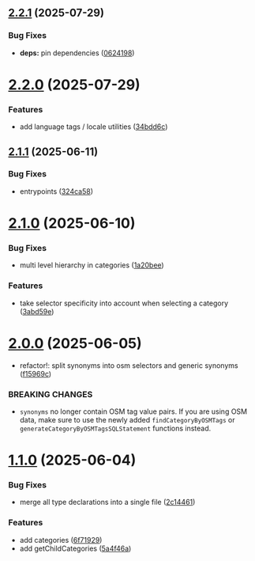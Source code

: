 ## [2.2.1](https://github.com/sozialhelden/core/compare/v2.2.0...v2.2.1) (2025-07-29)


### Bug Fixes

* **deps:** pin dependencies ([0624198](https://github.com/sozialhelden/core/commit/0624198a038a1f6aac8c0836f148270fed8c301a))

# [2.2.0](https://github.com/sozialhelden/core/compare/v2.1.1...v2.2.0) (2025-07-29)


### Features

* add language tags / locale utilities ([34bdd6c](https://github.com/sozialhelden/core/commit/34bdd6c45b840d2662e3dedf5149ee77b758d702))

## [2.1.1](https://github.com/sozialhelden/core/compare/v2.1.0...v2.1.1) (2025-06-11)


### Bug Fixes

* entrypoints ([324ca58](https://github.com/sozialhelden/core/commit/324ca58dab5dd1687a01d9e4fcf49e9404d874e7))

# [2.1.0](https://github.com/sozialhelden/core/compare/v2.0.0...v2.1.0) (2025-06-10)


### Bug Fixes

* multi level hierarchy in categories ([1a20bee](https://github.com/sozialhelden/core/commit/1a20bee68d112d53e0b211ffaed3ebd59591b7ae))


### Features

* take selector specificity into account when selecting a category ([3abd59e](https://github.com/sozialhelden/core/commit/3abd59ee3bef46324e6e66b6cd78f94308ab3f91))

# [2.0.0](https://github.com/sozialhelden/core/compare/v1.1.0...v2.0.0) (2025-06-05)


* refactor!: split synonyms into osm selectors and generic synonyms ([f15969c](https://github.com/sozialhelden/core/commit/f15969cebe76700f77f3c4edd69e92c57b09484c))


### BREAKING CHANGES

* `synonyms` no longer contain OSM tag value pairs. If
you are using OSM data, make sure to use the newly added
`findCategoryByOSMTags` or `generateCategoryByOSMTagsSQLStatement`
functions instead.

# [1.1.0](https://github.com/sozialhelden/core/compare/v1.0.0...v1.1.0) (2025-06-04)


### Bug Fixes

* merge all type declarations into a single file ([2c14461](https://github.com/sozialhelden/core/commit/2c144614094a7510ce9fc125eda67239caab8289))


### Features

* add categories ([6f71929](https://github.com/sozialhelden/core/commit/6f7192918184013ded335839f3fe80e4f64d284e))
* add getChildCategories ([5a4f46a](https://github.com/sozialhelden/core/commit/5a4f46ad5fb8a2072b4dddee75c696b59c44d7f5))
